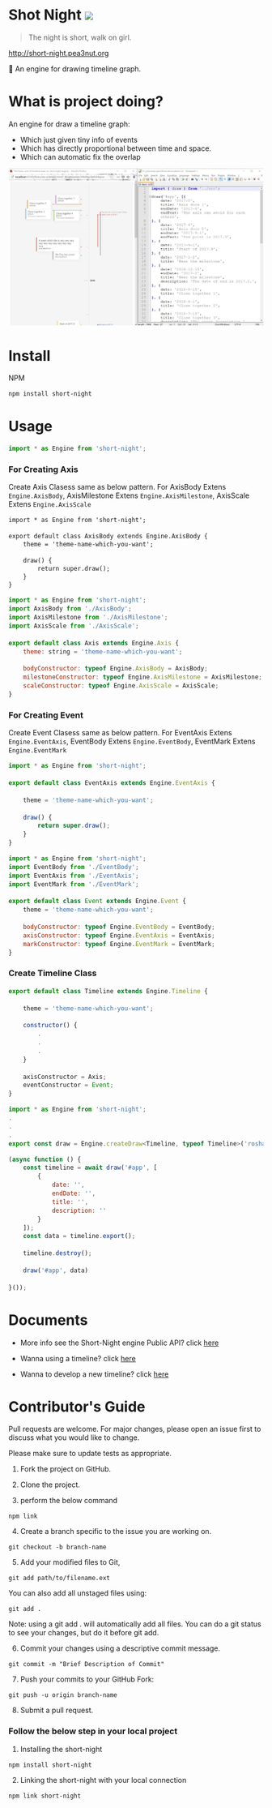 # Shot Night <img src="https://api.travis-ci.org/FoXZilla/short-night.svg?branch=short-night-is-engine" />

> The night is short, walk on girl.

http://short-night.pea3nut.org 

:deciduous_tree: An engine for drawing timeline graph.

# What is project doing?

An engine for draw a timeline graph:

- Which just given tiny info of events
- Which has directly proportional between time and space.
- Which can automatic fix the overlap

![](result-demo.jpg)

# Install

NPM

```
npm install short-night
```

# Usage

```javascript
import * as Engine from 'short-night';
```
### For Creating Axis
Create Axis Clasess same as below pattern. For AxisBody Extens `Engine.AxisBody`, AxisMilestone Extens `Engine.AxisMilestone`, AxisScale Extens `Engine.AxisScale`
```
import * as Engine from 'short-night';

export default class AxisBody extends Engine.AxisBody {
    theme = 'theme-name-which-you-want';

    draw() {
        return super.draw();
    }
}
```

```javascript
import * as Engine from 'short-night';
import AxisBody from './AxisBody';
import AxisMilestone from './AxisMilestone';
import AxisScale from './AxisScale';

export default class Axis extends Engine.Axis {
    theme: string = 'theme-name-which-you-want'; 

    bodyConstructor: typeof Engine.AxisBody = AxisBody;
    milestoneConstructor: typeof Engine.AxisMilestone = AxisMilestone;
    scaleConstructor: typeof Engine.AxisScale = AxisScale;
}
```

### For Creating Event

Create Event Clasess same as below pattern. For EventAxis Extens `Engine.EventAxis`, EventBody Extens `Engine.EventBody`, EventMark Extens `Engine.EventMark`

```javascript
import * as Engine from 'short-night';

export default class EventAxis extends Engine.EventAxis {
    
    theme = 'theme-name-which-you-want';

    draw() {
        return super.draw();
    }
}
```

```javascript
import * as Engine from 'short-night';
import EventBody from './EventBody';
import EventAxis from './EventAxis';
import EventMark from './EventMark';

export default class Event extends Engine.Event {
    theme = 'theme-name-which-you-want';

    bodyConstructor: typeof Engine.EventBody = EventBody;
    axisConstructor: typeof Engine.EventAxis = EventAxis;
    markConstructor: typeof Engine.EventMark = EventMark;
}

```


### Create Timeline Class

```javascript
export default class Timeline extends Engine.Timeline {
 
    theme = 'theme-name-which-you-want';

    constructor() {
        .
        .
        .
    }

    axisConstructor = Axis;
    eventConstructor = Event;
}
```



```javascript
import * as Engine from 'short-night';
.
.
.
export const draw = Engine.createDraw<Timeline, typeof Timeline>('roshan-demo', Timeline);
```

```javascript
(async function () {
    const timeline = await draw('#app', [
        {
            date: '',
            endDate: '',
            title: '',
            description: ''
        }
    ]);
    const data = timeline.export();

    timeline.destroy();

    draw('#app', data)

}());
```



# Documents

- More info see the Short-Night engine Public API? click [here](https://foxzilla.github.io/short-night/index.html)

- Wanna using a timeline? click [here](http://short-night.pea3nut.org/example)

- Wanna to develop a new timeline? click [here](https://github.com/FoXZilla/short-night/wiki)


# Contributor's Guide
Pull requests are welcome. For major changes, please open an issue first to discuss what you would like to change.

Please make sure to update tests as appropriate.

1. Fork the project on GitHub.

2. Clone the project.

3. perform the below command
```
npm link
```
4. Create a branch specific to the issue you are working on.
```
git checkout -b branch-name
```
5. Add your modified files to Git,
```
git add path/to/filename.ext
```
You can also add all unstaged files using:
```
git add .
```
Note: using a git add . will automatically add all files. You can do a git status to see your changes, but do it before git add.

6. Commit your changes using a descriptive commit message.
```
git commit -m "Brief Description of Commit"
```
7. Push your commits to your GitHub Fork:
```
git push -u origin branch-name
```
8. Submit a pull request.


### Follow the below step in your local project

1. Installing the short-night
```
npm install short-night
```
2. Linking the short-night with your local connection
```
npm link short-night
```